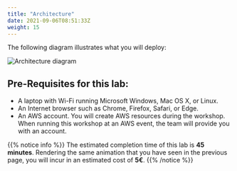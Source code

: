 ```yaml
---
title: "Architecture"
date: 2021-09-06T08:51:33Z
weight: 15
---
```


The following diagram illustrates what you will deploy:

![Architecture diagram](/images/blender-rendering-using-batch/architecture.png)

## Pre-Requisites for this lab:

 - A laptop with Wi-Fi running Microsoft Windows, Mac OS X, or Linux.
 - An Internet browser such as Chrome, Firefox, Safari, or Edge.
 - An AWS account. You will create AWS resources during the workshop. When running this workshop at an AWS event, the team will provide you with an account.

 {{% notice info %}}
 The estimated completion time of this lab is **45 minutes**. Rendering the same animation that you have seen in the previous page, you will incur in an estimated cost of **5€**.
 {{% /notice %}}
